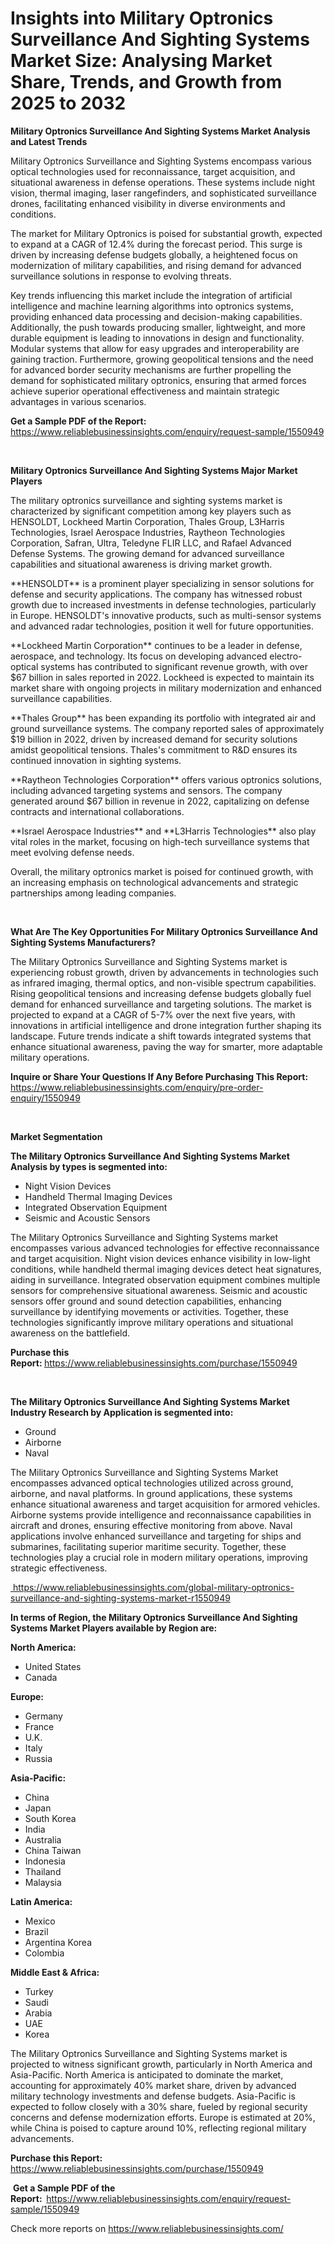 <p><h1>Insights into Military Optronics Surveillance And Sighting Systems Market Size: Analysing Market Share, Trends, and Growth from 2025 to 2032</h1></p><p><strong>Military Optronics Surveillance And Sighting Systems Market Analysis and Latest Trends</strong></p>
<p><p>Military Optronics Surveillance and Sighting Systems encompass various optical technologies used for reconnaissance, target acquisition, and situational awareness in defense operations. These systems include night vision, thermal imaging, laser rangefinders, and sophisticated surveillance drones, facilitating enhanced visibility in diverse environments and conditions.</p><p>The market for Military Optronics is poised for substantial growth, expected to expand at a CAGR of 12.4% during the forecast period. This surge is driven by increasing defense budgets globally, a heightened focus on modernization of military capabilities, and rising demand for advanced surveillance solutions in response to evolving threats. </p><p>Key trends influencing this market include the integration of artificial intelligence and machine learning algorithms into optronics systems, providing enhanced data processing and decision-making capabilities. Additionally, the push towards producing smaller, lightweight, and more durable equipment is leading to innovations in design and functionality. Modular systems that allow for easy upgrades and interoperability are gaining traction. Furthermore, growing geopolitical tensions and the need for advanced border security mechanisms are further propelling the demand for sophisticated military optronics, ensuring that armed forces achieve superior operational effectiveness and maintain strategic advantages in various scenarios.</p></p>
<p><strong>Get a Sample PDF of the Report:&nbsp;</strong> <a href="https://www.reliablebusinessinsights.com/enquiry/request-sample/1550949?utm_campaign=3499&utm_medium=2&utm_source=Github&utm_content=ia&utm_term=11042025&utm_id=military-optronics-surveillance-and-sighting-systems">https://www.reliablebusinessinsights.com/enquiry/request-sample/1550949</a></p>
<p>&nbsp;</p>
<p><strong>Military Optronics Surveillance And Sighting Systems Major Market Players</strong></p>
<p><p>The military optronics surveillance and sighting systems market is characterized by significant competition among key players such as HENSOLDT, Lockheed Martin Corporation, Thales Group, L3Harris Technologies, Israel Aerospace Industries, Raytheon Technologies Corporation, Safran, Ultra, Teledyne FLIR LLC, and Rafael Advanced Defense Systems. The growing demand for advanced surveillance capabilities and situational awareness is driving market growth.</p><p>**HENSOLDT** is a prominent player specializing in sensor solutions for defense and security applications. The company has witnessed robust growth due to increased investments in defense technologies, particularly in Europe. HENSOLDT's innovative products, such as multi-sensor systems and advanced radar technologies, position it well for future opportunities.</p><p>**Lockheed Martin Corporation** continues to be a leader in defense, aerospace, and technology. Its focus on developing advanced electro-optical systems has contributed to significant revenue growth, with over $67 billion in sales reported in 2022. Lockheed is expected to maintain its market share with ongoing projects in military modernization and enhanced surveillance capabilities.</p><p>**Thales Group** has been expanding its portfolio with integrated air and ground surveillance systems. The company reported sales of approximately $19 billion in 2022, driven by increased demand for security solutions amidst geopolitical tensions. Thales's commitment to R&D ensures its continued innovation in sighting systems.</p><p>**Raytheon Technologies Corporation** offers various optronics solutions, including advanced targeting systems and sensors. The company generated around $67 billion in revenue in 2022, capitalizing on defense contracts and international collaborations.</p><p>**Israel Aerospace Industries** and **L3Harris Technologies** also play vital roles in the market, focusing on high-tech surveillance systems that meet evolving defense needs.</p><p>Overall, the military optronics market is poised for continued growth, with an increasing emphasis on technological advancements and strategic partnerships among leading companies.</p></p>
<p>&nbsp;</p>
<p><strong>What Are The Key Opportunities For Military Optronics Surveillance And Sighting Systems Manufacturers?</strong></p>
<p><p>The Military Optronics Surveillance and Sighting Systems market is experiencing robust growth, driven by advancements in technologies such as infrared imaging, thermal optics, and non-visible spectrum capabilities. Rising geopolitical tensions and increasing defense budgets globally fuel demand for enhanced surveillance and targeting solutions. The market is projected to expand at a CAGR of 5-7% over the next five years, with innovations in artificial intelligence and drone integration further shaping its landscape. Future trends indicate a shift towards integrated systems that enhance situational awareness, paving the way for smarter, more adaptable military operations.</p></p>
<p><strong>Inquire or Share Your Questions If Any Before Purchasing This Report:</strong> <a href="https://www.reliablebusinessinsights.com/enquiry/pre-order-enquiry/1550949?utm_campaign=3499&utm_medium=2&utm_source=Github&utm_content=ia&utm_term=11042025&utm_id=military-optronics-surveillance-and-sighting-systems">https://www.reliablebusinessinsights.com/enquiry/pre-order-enquiry/1550949</a></p>
<p>&nbsp;</p>
<p><strong>Market Segmentation</strong></p>
<p><strong>The Military Optronics Surveillance And Sighting Systems Market Analysis by types is segmented into:</strong></p>
<p><ul><li>Night Vision Devices</li><li>Handheld Thermal Imaging Devices</li><li>Integrated Observation Equipment</li><li>Seismic and Acoustic Sensors</li></ul></p>
<p><p>The Military Optronics Surveillance and Sighting Systems market encompasses various advanced technologies for effective reconnaissance and target acquisition. Night vision devices enhance visibility in low-light conditions, while handheld thermal imaging devices detect heat signatures, aiding in surveillance. Integrated observation equipment combines multiple sensors for comprehensive situational awareness. Seismic and acoustic sensors offer ground and sound detection capabilities, enhancing surveillance by identifying movements or activities. Together, these technologies significantly improve military operations and situational awareness on the battlefield.</p></p>
<p><strong>Purchase this Report:&nbsp;</strong><a href="https://www.reliablebusinessinsights.com/purchase/1550949?utm_campaign=3499&utm_medium=2&utm_source=Github&utm_content=ia&utm_term=11042025&utm_id=military-optronics-surveillance-and-sighting-systems">https://www.reliablebusinessinsights.com/purchase/1550949</a></p>
<p>&nbsp;</p>
<p><strong>The Military Optronics Surveillance And Sighting Systems Market Industry Research by Application is segmented into:</strong></p>
<p><ul><li>Ground</li><li>Airborne</li><li>Naval</li></ul></p>
<p><p>The Military Optronics Surveillance and Sighting Systems Market encompasses advanced optical technologies utilized across ground, airborne, and naval platforms. In ground applications, these systems enhance situational awareness and target acquisition for armored vehicles. Airborne systems provide intelligence and reconnaissance capabilities in aircraft and drones, ensuring effective monitoring from above. Naval applications involve enhanced surveillance and targeting for ships and submarines, facilitating superior maritime security. Together, these technologies play a crucial role in modern military operations, improving strategic effectiveness.</p></p>
<p><a href="https://www.reliablebusinessinsights.com/global-military-optronics-surveillance-and-sighting-systems-market-r1550949?utm_campaign=3499&utm_medium=2&utm_source=Github&utm_content=ia&utm_term=11042025&utm_id=military-optronics-surveillance-and-sighting-systems">&nbsp;https://www.reliablebusinessinsights.com/global-military-optronics-surveillance-and-sighting-systems-market-r1550949</a></p>
<p><strong>In terms of Region, the Military Optronics Surveillance And Sighting Systems Market Players available by Region are:</strong></p>
<p>
    <p> <strong> North America: </strong>
        <ul>
            <li>United States</li>
            <li>Canada</li>
        </ul>
        </p> 
    <p> <strong> Europe: </strong>
        <ul>
            <li>Germany</li>
            <li>France</li>
            <li>U.K.</li>
            <li>Italy</li>
            <li>Russia</li>
        </ul>
        </p> 
    <p> <strong> Asia-Pacific: </strong>
        <ul>
            <li>China</li>
            <li>Japan</li>
            <li>South Korea</li>
            <li>India</li>
            <li>Australia</li>
            <li>China Taiwan</li>
            <li>Indonesia</li>
            <li>Thailand</li>
            <li>Malaysia</li>
        </ul>
        </p> 
    <p> <strong> Latin America: </strong>
        <ul>
            <li>Mexico</li>
            <li>Brazil</li>
            <li>Argentina Korea</li>
            <li>Colombia</li>
        </ul>
        </p> 
    <p> <strong> Middle East & Africa: </strong>
        <ul>
            <li>Turkey</li>
            <li>Saudi</li>
            <li>Arabia</li>
            <li>UAE</li>
            <li>Korea</li>
        </ul>
    </p>
    </p>
<p><p>The Military Optronics Surveillance and Sighting Systems market is projected to witness significant growth, particularly in North America and Asia-Pacific. North America is anticipated to dominate the market, accounting for approximately 40% market share, driven by advanced military technology investments and defense budgets. Asia-Pacific is expected to follow closely with a 30% share, fueled by regional security concerns and defense modernization efforts. Europe is estimated at 20%, while China is poised to capture around 10%, reflecting regional military advancements.</p></p>
<p><strong>Purchase this Report: </strong><a href="https://www.reliablebusinessinsights.com/purchase/1550949?utm_campaign=3499&utm_medium=2&utm_source=Github&utm_content=ia&utm_term=11042025&utm_id=military-optronics-surveillance-and-sighting-systems">https://www.reliablebusinessinsights.com/purchase/1550949</a></p>
<p>&nbsp;<strong>Get a Sample PDF of the Report:&nbsp;&nbsp;</strong><a href="https://www.reliablebusinessinsights.com/enquiry/request-sample/1550949?utm_campaign=3499&utm_medium=2&utm_source=Github&utm_content=ia&utm_term=11042025&utm_id=military-optronics-surveillance-and-sighting-systems">https://www.reliablebusinessinsights.com/enquiry/request-sample/1550949</a></p>
<p><strong></strong></p>
<p>Check more reports on <a href="https://www.reliablebusinessinsights.com/?utm_campaign=3499&utm_medium=2&utm_source=Github&utm_content=ia&utm_term=11042025&utm_id=military-optronics-surveillance-and-sighting-systems">https://www.reliablebusinessinsights.com/</a></p>